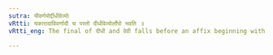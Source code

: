 ```yaml
---
sutra: यीवर्णयोर्द्दीधीवेव्योः
vRtti: यकारादाविवर्णादौ च परतो दीधीवेव्योर्लोपो भवति ॥
vRtti_eng: The final of दीधी and वेवी falls before an affix beginning with य्, इ or ई ॥

---
```

